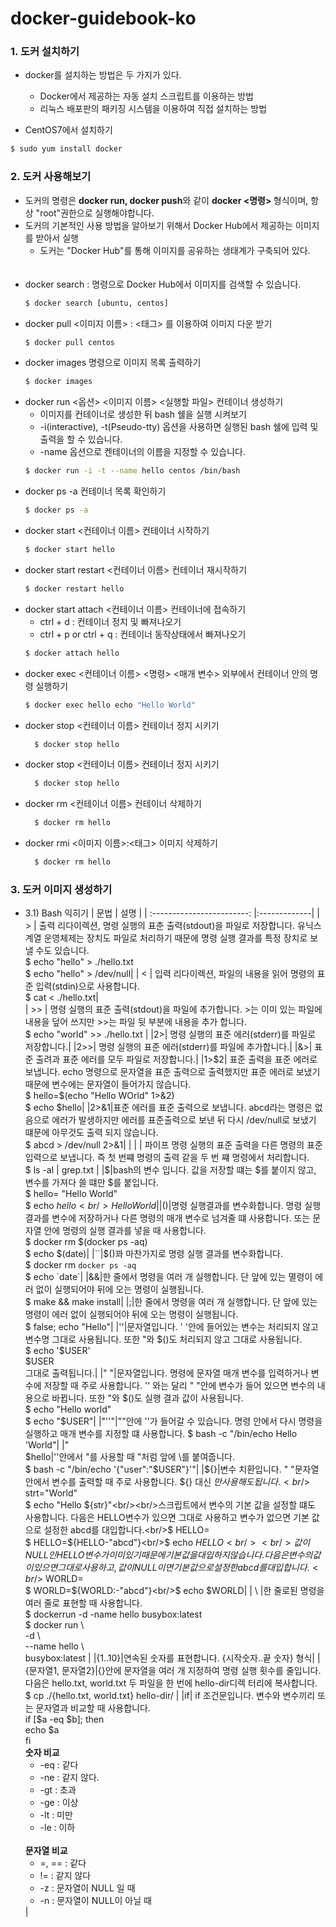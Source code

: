 # docker-guidebook-ko

### 1. 도커 설치하기

- docker를 설치하는 방법은 두 가지가 있다.

  - Docker에서 제공하는 자동 설치 스크립트를 이용하는 방법
  - 리눅스 배포판의 패키징 시스템을 이용하여 직접 설치하는 방법

- CentOS7에서 설치하기

```bash
$ sudo yum install docker
```

### 2. 도커 사용해보기

- 도커의 명령은 <b>docker run, docker push</b>와 같이 <b>docker &lt;명령&gt; </b> 형식이며, 항상 "root"권한으로 실행해야합니다.
- 도커의 기본적인 사용 방법을 알아보기 위해서 Docker Hub에서 제공하는 이미지를 받아서 실행
  - 도커는 "Docker Hub"를 통해 이미지를 공유하는 생태계가 구축되어 있다.<br/><br/><br/>
- docker search : 명령으로 Docker Hub에서 이미지를 검색할 수 있습니다.
  ```bash
  $ docker search [ubuntu, centos]
  ```
- docker pull <이미지 이름> : <태그> 를 이용하여 이미지 다운 받기
  ```bash
  $ docker pull centos
  ```
- docker images 명령으로 이미지 목록 출력하기
  ```bash
  $ docker images
  ```
- docker run <옵션> <이미지 이름> <실행할 파일> 컨테이너 생성하기
  - 이미지를 컨테이너로 생성한 뒤 bash 쉘을 실행 시켜보기
  - -i(interactive), -t(Pseudo-tty) 옵션을 사용하면 실행된 bash 쉘에 입력 및 출력을 할 수 있습니다.
  - -name 옵션으로 켄테이너의 이름을 지정할 수 있습니다.
  ```bash
  $ docker run -i -t --name hello centos /bin/bash
  ```
- docker ps -a 컨테이너 목록 확인하기
  ```bash
  $ docker ps -a
  ```
- docker start <컨테이너 이름> 컨테이너 시작하기
  ```bash
  $ docker start hello
  ```
- docker start restart <컨테이너 이름> 컨테이너 재시작하기
  ```bash
  $ docker restart hello
  ```
- docker start attach <컨테이너 이름> 컨테이너에 접속하기
  - ctrl + d : 컨테이너 정지 및 빠져나오기
  - ctrl + p or ctrl + q : 컨테이너 동작상태에서 빠져나오기
  ```bash
  $ docker attach hello
  ```
- docker exec <컨테이너 이름> <명령> <매개 변수> 외부에서 컨테이너 안의 명령 실행하기
  ```bash
  $ docker exec hello echo "Hello World"
  ```
- docker stop <컨테이너 이름> 컨테이너 정지 시키기
  ```bash
    $ docker stop hello
  ```
- docker stop <컨테이너 이름> 컨테이너 정지 시키기
  ```bash
    $ docker stop hello
  ```
- docker rm <컨테이너 이름> 컨테이너 삭제하기
  ```bash
    $ docker rm hello
  ```
- docker rmi <이미지 이름>:<태그> 이미지 삭제하기
  ```bash
    $ docker rm hello
  ```

### 3. 도커 이미지 생성하기

- 3.1) Bash 익히기
  | 문법 | 설명 |
  | :------------------------: |:-------------|
  | > | 출력 리다이렉션, 명령 실행의 표춘 출력(stdout)을 파일로 저장합니다. 유닉스계열 운영체제는 장치도 파일로 처리하기 때문에 명령 실행 결과를 특정 장치로 보낼 수도 있습니다. <br/> $ echo "hello" > ./hello.txt <br/> $ echo "hello" > /dev/null|
  | < | 입력 리다이렉션, 파일의 내용을 읽어 명령의 표준 입력(stdin)으로 사용합니다. <br/> $ cat < ./hello.txt|  
   | >> | 명령 실행의 표준 출력(stdout)을 파일에 추가합니다. >는 이미 있는 파일에 내용을 덮어 쓰지만 >>는 파일 뒷 부분에 내용을 추가 합니다. <br/> $ echo "world" >> ./hello.txt |
  |2>| 명령 실행의 표준 에러(stderr)를 파일로 저장합니다.|
  |2>>| 명령 실행의 표준 에러(stderr)를 파일에 추가합니다.|
  |&>| 표준 출려과 표준 에러를 모두 파일로 저장합니다.|
  |1>$2| 표준 출력을 표준 에러로 보냅니다. echo 명령으로 문자열을 표준 출력으로 출력했지만 표준 에러로 보냈기 때문에 변수에는 문자열이 들어가지 않습니다. <br/> $ hello=$(echo "Hello WOrld" 1>&2)<br/> $ echo \$hello|
  |2>&1|표준 에러를 표준 출력으로 보냅니다. abcd라는 명령은 없음으로 에러가 발생하지만 에러를 표준출력으로 보낸 뒤 다시 /dev/null로 보냈기 떄문에 아무것도 출력 되지 않습니다. <br/> \$ abcd > /dev/null 2>&1|
  | \| | 파이프 명령 실행의 표준 출력을 다른 명령의 표준 입력으로 보냅니다. 즉 첫 번쨰 명령의 출력 같을 두 번 쨰 명령에서 처리합니다. <br/> $ ls -al \| grep.txt |
  |\$|bash의 변수 입니다. 값을 저장할 떄는 $를 붙이지 않고, 변수를 가져다 쓸 떄만 \$를 붙입니다. <br/> $ hello= "Hello World" <br/> $ echo $hello <br/> Hello World|
  |$()|명령 실행결과를 변수화합니다. 명령 실행 결과를 변수에 저장하거나 다른 명령의 매개 변수로 넘겨줄 떄 사용합니다. 또는 문자열 안에 명령의 실행 결과를 넣을 때 사용합니다. <br/> $ docker rm $(docker ps -aq) <br/> $ echo $(date)|
  |``|$()꽈 마찬가지로 명령 실행 결과를 변수화합니다. <br/> $ docker rm `docker ps -aq` <br/> $ echo \`date\`|
  |&&|한 줄에서 명령을 여러 개 실행합니다. 단 앞에 있는 멸령이 에러 없이 실행되어야 뒤에 오는 명령이 실행됩니다. <br/> $ make && make install|
  |;|한 줄에서 명령을 여러 개 실행합니다. 단 앞에 있는 명령이 에러 없이 실행되어야 뒤에 오는 명령이 실행됩니다. <br/> $ false; echo "Hello"|
  |''|문자열입니다. ' '안에 들어있는 변수는 처리되지 않고 변수명 그대로 사용됩니다. 또한 "와 $()도 처리되지 않고 그대로 사용됩니다. <br/> $ echo '$USER'<br/>\$USER<br/>그대로 출력됩니다.|
  |" "|문자열입니다. 명령에 문자열 매개 변수를 입력하거나 변수에 저장할 때 주로 사용합니다. '' 와는 달리 " "안에 변수가 들어 있으면 변수의 내용으로 바뀝니다. 또한 "와 $()도 실행 결과 값이 사용됩니다. <br/> $ echo "Hello world" <br/> $ echo "$USER"|
  |"''"|""안에 ''가 들어갈 수 있습니다. 명령 안에서 다시 명령을 실행하고 매개 변수를 지정할 떄 사용합니다. $ bash -c "/bin/echo Hello 'World"|
  |\"<br/>\$hello|''안에서 "를 사용할 때 \"처럼 앞에 \를 붙여줍니다. <br/> $ bash -c "/bin/echo '{\"user\":\"$USER\"}'"|
  |${}|변수 치환입니다. " "문자열 안에서 변수를 출력할 때 주로 사용합니다. ${} 대신 $만 사용해도 됩니다.<br/>$ strt="World"<br/>$ echo "Hello ${str}"<br/><br/>스크립트에서 변수의 기본 값을 설정할 떄도 사용합니다. 다음은 HELLO변수가 있으면 그대로 사용하고 변수가 없으면 기본 값으로 설정한 abcd를 대입합니다.<br/>$ HELLO=<br/>$ HELLO=${HELLO-"abcd"}<br/>$ echo $HELLO<br/><br/>값이 NULL인 HELLO 변수가 이미 있기 때문에 기본 값을대입하지 않습니다. 다음은 변수의 값이 있으면 그대로 사용하고, 값이 NULL이면 기본 값으로설정한 abcd를 대입합니다.<br/>$ WORLD=<br/> $ WORLD=${WORLD:-"abcd"}<br/>$ echo \$WORLD|
  | \\ |한 줄로된 명령을 여러 줄로 표현할 때 사용합니다. <br/> $ dockerrun -d -name hello busybox:latest <br/> $ docker run \\<br/>-d \\<br/>--name hello \\<br/>busybox:latest |
  |{1..10}|연속된 숫자를 표현합니다. {시작숫자..끝 숫자} 형식|
  |{문자열1, 문자열2}|{}안에 문자열을 여러 개 지정하여 명령 실행 횟수를 줄입니다. 다음은 hello.txt, world.txt 두 파일을 한 번에 hello-dir디렉 터리에 복사합니다. <br/>\$ cp ./{hello.txt, world.txt} hello-dir/ |
  |if| if 조건문입니다. 변수와 변수끼리 또는 문자열과 비교할 때 사용합니다. <br/> if [$a -eq $b]; then <br/>echo \$a <br/>fi<br/><b>숫자 비교</b><ul><li> -eq : 같다</li><li>-ne : 같지 않다.</li><li>-gt : 초과</li><li>-ge : 이상</li><li>-lt : 미만</li><li>-le : 이하</li></ul><br><b>문자열 비교</b><ul><li> =, == : 같다</li><li>!= : 같지 않다</li><li>-z : 문자열이 NULL 일 때</li><li>-n : 문자열이 NULL이 아닐 때</li></ul>|
